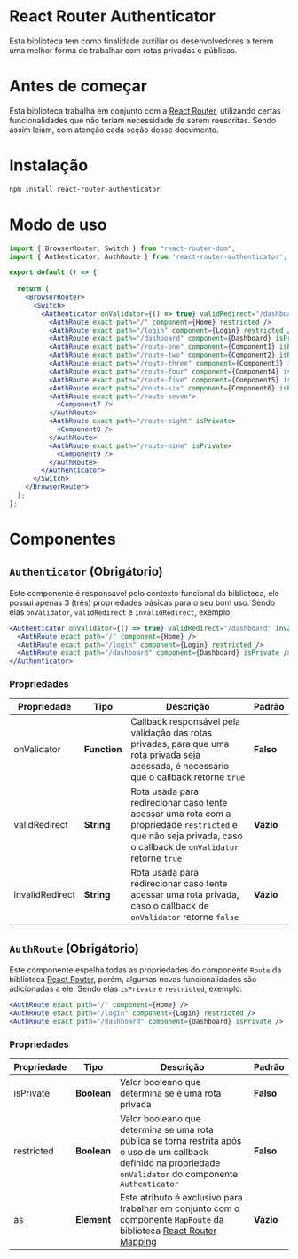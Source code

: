 # React Router Authenticator

Esta biblioteca tem como finalidade auxiliar os desenvolvedores a terem uma melhor forma de trabalhar com rotas privadas e públicas.

# Antes de começar

Esta biblioteca trabalha em conjunto com a [React Router](https://reactrouter.com/web/guides/quick-start), utilizando certas funcionalidades que não teriam necessidade de serem reescritas. Sendo assim leiam, com atenção cada seção desse documento.

# Instalação

```sh
npm install react-router-authenticator
```

# Modo de uso

```jsx
import { BrowserRouter, Switch } from "react-router-dom";
import { Authenticator, AuthRoute } from 'react-router-authenticator';

export default () => {
		
  return (
    <BrowserRouter>
      <Switch>
        <Authenticator onValidator={() => true} validRedirect="/dashboard" invalidRedirect="/login">
          <AuthRoute exact path="/" component={Home} restricted />
          <AuthRoute exact path="/login" component={Login} restricted />
          <AuthRoute exact path="/dashboard" component={Dashboard} isPrivate />
          <AuthRoute exact path="/route-one" component={Component1} isPrivate />
          <AuthRoute exact path="/route-two" component={Component2} isPrivate />
          <AuthRoute exact path="/route-three" component={Component3} isPrivate />
          <AuthRoute exact path="/route-four" component={Component4} isPrivate />
          <AuthRoute exact path="/route-five" component={Component5} isPrivate />
          <AuthRoute exact path="/route-six" component={Component6} isPrivate />
          <AuthRoute exact path="/route-seven">
            <Component7 />
          </AuthRoute>
          <AuthRoute exact path="/route-eight" isPrivate>
            <Component8 />
          </AuthRoute>
          <AuthRoute exact path="/route-nine" isPrivate>
            <Component9 />
          </AuthRoute>
        </Authenticator>
      </Switch>
    </BrowserRouter>
  );
};
```

# Componentes

## **`Authenticator`** (Obrigátorio)

Este componente é responsável pelo contexto funcional da biblioteca, ele possui apenas 3 (três) propriedades básicas para o seu bom uso. Sendo elas `onValidator`, `validRedirect` e `invalidRedirect`, exemplo:

```jsx
<Authenticator onValidator={() => true} validRedirect="/dashboard" invalidRedirect="/login">
  <AuthRoute exact path="/" component={Home} />
  <AuthRoute exact path="/login" component={Login} restricted />
  <AuthRoute exact path="/dashboard" component={Dashboard} isPrivate />
</Authenticator>
```

### Propriedades

| Propriedade | Tipo | Descrição | Padrão |
| ------ | ------ | ------ | ------ |
| onValidator | **Function** | Callback responsável pela validação das rotas privadas, para que uma rota privada seja acessada, é necessário que o callback retorne `true` | **Falso** | 
| validRedirect | **String** | Rota usada para redirecionar caso tente acessar uma rota com a propriedade `restricted` e que não seja privada, caso o callback de `onValidator` retorne `true` | **Vázio** |
| invalidRedirect | **String** | Rota usada para redirecionar caso tente acessar uma rota privada, caso o callback de `onValidator` retorne `false` | **Vázio** |

## **`AuthRoute`** (Obrigátorio)

Este componente espelha todas as propriedades do componente `Route` da biblioteca [React Router](https://reactrouter.com/web/guides/quick-start), porém, algumas novas funcionalidades são adicionadas a ele. Sendo elas `isPrivate` e `restricted`, exemplo:

```jsx
<AuthRoute exact path="/" component={Home} />
<AuthRoute exact path="/login" component={Login} restricted />
<AuthRoute exact path="/dashboard" component={Dashboard} isPrivate />
```

### Propriedades

| Propriedade | Tipo | Descrição | Padrão |
| ------ | ------ | ------ | ------ |
| isPrivate | **Boolean** | Valor booleano que determina se é uma rota privada | **Falso** | 
| restricted | **Boolean** | Valor booleano que determina se uma rota pública se torna restrita após o uso de um callback definido na propriedade `onValidator` do componente `Authenticator` | **Falso** |
| as | **Element** | Este atributo é exclusivo para trabalhar em conjunto com o componente `MapRoute` da biblioteca [React Router Mapping](https://www.npmjs.com/package/react-router-mapping) | **Vázio** |